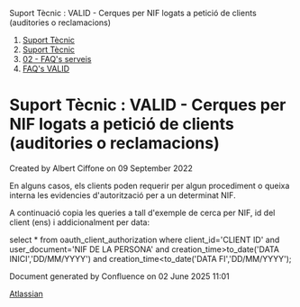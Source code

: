 Suport Tècnic : VALID - Cerques per NIF logats a petició de clients (auditories o reclamacions)  

1.  [Suport Tècnic](index.md)
2.  [Suport Tècnic](13893782.md)
3.  [02 - FAQ's serveis](26313393.md)
4.  [FAQ's VALID](28705603.md)

Suport Tècnic : VALID - Cerques per NIF logats a petició de clients (auditories o reclamacions)
===============================================================================================

Created by Albert Ciffone on 09 September 2022

En alguns casos, els clients poden requerir per algun procediment o queixa interna les evidencies d'autorització per a un determinat NIF.

A continuació copia les queries a tall d'exemple de cerca per NIF, id del client (ens) i addicionalment per data:

  

select \* from oauth\_client\_authorization where client\_id='CLIENT ID' and user\_document='NIF DE LA PERSONA' and creation\_time>to\_date('DATA INICI','DD/MM/YYYY') and creation\_time<to\_date('DATA FI','DD/MM/YYYY');

  

Document generated by Confluence on 02 June 2025 11:01

[Atlassian](http://www.atlassian.com/)